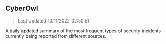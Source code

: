 ## CyberOwl 
> Last Updated 13/11/2022 02:50:51 


A daily updated summary of the most frequent types of security incidents currently being reported from different sources.


